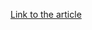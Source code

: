 [Link to the article](https://cybersecuritynews.com/cisa-warns-of-critical-sunpower-device-vulnerability/)
